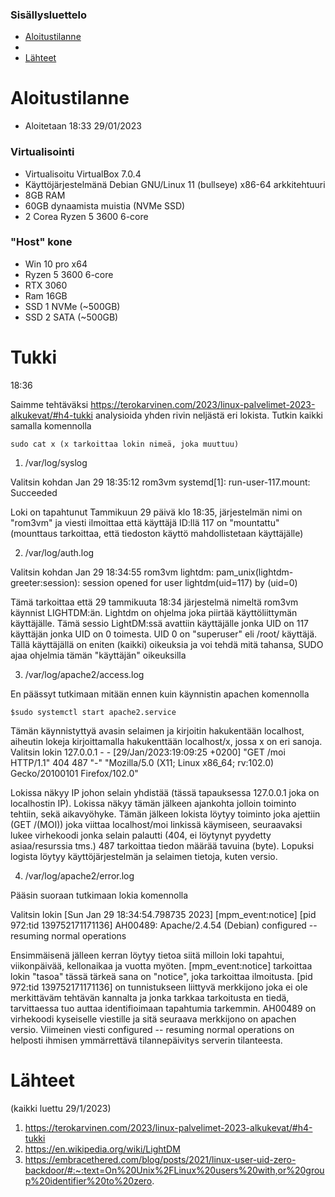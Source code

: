 

### Sisällysluettelo

- [Aloitustilanne](#Aloitustilanne)
- 
- [Lähteet](#lähteet)



# Aloitustilanne

- Aloitetaan 18:33 29/01/2023

### Virtualisointi
- Virtualisoitu VirtualBox 7.0.4
- Käyttöjärjestelmänä Debian GNU/Linux 11 (bullseye) x86-64 arkkitehtuuri 
- 8GB RAM
- 60GB dynaamista muistia (NVMe SSD)
- 2 Corea Ryzen 5 3600 6-core

### "Host" kone
- Win 10 pro x64
- Ryzen 5 3600 6-core
- RTX 3060
- Ram 16GB
- SSD 1 NVMe (~500GB)
- SSD 2 SATA (~500GB)


# Tukki

18:36

Saimme tehtäväksi https://terokarvinen.com/2023/linux-palvelimet-2023-alkukevat/#h4-tukki analysioida yhden rivin neljästä eri lokista. Tutkin kaikki samalla komennolla

    sudo cat x (x tarkoittaa lokin nimeä, joka muuttuu)

1) /var/log/syslog

Valitsin kohdan Jan 29 18:35:12 rom3vm systemd[1]: run-user-117.mount: Succeeded

Loki on tapahtunut Tammikuun 29 päivä klo 18:35, järjestelmän nimi on "rom3vm" ja viesti ilmoittaa että käyttäjä ID:llä 117 on "mountattu" (mounttaus tarkoittaa, että tiedoston käyttö mahdollistetaan käyttäjälle)




2) /var/log/auth.log


Valitsin kohdan Jan 29 18:34:55 rom3vm lightdm: pam_unix(lightdm-greeter:session): session opened for user lightdm(uid=117) by (uid=0)

Tämä tarkoittaa että 29 tammikuuta 18:34 järjestelmä nimeltä rom3vm käynnist LIGHTDM:än. Lightdm on ohjelma joka piirtää käyttöliittymän käyttäjälle. Tämä sessio LightDM:ssä avattiin käyttäjälle jonka UID on 117 käyttäjän jonka UID on 0 toimesta. UID 0 on "superuser" eli /root/ käyttäjä. Tällä käyttäjällä on eniten (kaikki) oikeuksia ja voi tehdä mitä tahansa, SUDO ajaa ohjelmia tämän "käyttäjän" oikeuksilla



3) /var/log/apache2/access.log
 
En päässyt tutkimaan mitään ennen kuin käynnistin apachen komennolla 

    $sudo systemctl start apache2.service

Tämän käynnistyttyä avasin selaimen ja kirjoitin hakukentään localhost, aiheutin lokeja kirjoittamalla hakukenttään localhost/x, jossa x on eri sanoja.
Valitsin lokin 127.0.0.1 - - [29/Jan/2023:19:09:25 +0200] "GET /moi HTTP/1.1" 404 487 "-" "Mozilla/5.0 (X11; Linux x86_64; rv:102.0) Gecko/20100101 Firefox/102.0"

Lokissa näkyy IP johon selain yhdistää (tässä tapauksessa 127.0.0.1 joka on localhostin IP). Lokissa näkyy tämän jälkeen ajankohta jolloin toiminto tehtiin, sekä aikavyöhyke. Tämän jälkeen lokista löytyy toiminto joka ajettiin (GET /(MOI)) joka viittaa localhost/moi linkissä käymiseen, seuraavaksi lukee virhekoodi jonka selain palautti (404, ei löytynyt pyydetty asiaa/resurssia tms.) 487 tarkoittaa tiedon määrää tavuina (byte). Lopuksi logista löytyy käyttöjärjestelmän ja selaimen tietoja, kuten versio.

4) /var/log/apache2/error.log

Pääsin suoraan tutkimaan lokia komennolla

  
Valitsin lokin [Sun Jan 29 18:34:54.798735 2023] [mpm_event:notice] [pid 972:tid 139752171171136] AH00489: Apache/2.4.54 (Debian) configured -- resuming normal operations 

Ensimmäisenä jälleen kerran löytyy tietoa siitä milloin loki tapahtui, viikonpäivää, kellonaikaa ja vuotta myöten. [mpm_event:notice] tarkoittaa lokin "tasoa" tässä tärkeä sana on "notice", joka tarkoittaa ilmoitusta. [pid 972:tid 139752171171136] on tunnistukseen liittyvä merkkijono joka ei ole merkittäväm tehtävän kannalta ja jonka tarkkaa tarkoitusta en tiedä, tarvittaessa tuo auttaa identifioimaan tapahtumia tarkemmin. AH00489 on virhekoodi kyseiselle viestille ja sitä seuraava merkkijono on apachen versio. Viimeinen viesti configured -- resuming normal operations on helposti ihmisen ymmärrettävä tilannepäivitys serverin tilanteesta.

# Lähteet 
(kaikki luettu 29/1/2023)
1) https://terokarvinen.com/2023/linux-palvelimet-2023-alkukevat/#h4-tukki
2) https://en.wikipedia.org/wiki/LightDM 
3) https://embracethered.com/blog/posts/2021/linux-user-uid-zero-backdoor/#:~:text=On%20Unix%2FLinux%20users%20with,or%20group%20identifier%20to%20zero.
